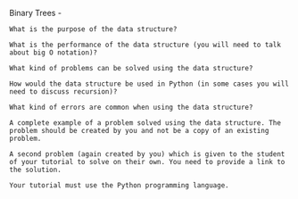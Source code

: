 Binary Trees -

    What is the purpose of the data structure?

    What is the performance of the data structure (you will need to talk about big O notation)?

    What kind of problems can be solved using the data structure?

    How would the data structure be used in Python (in some cases you will need to discuss recursion)?

    What kind of errors are common when using the data structure? 

    A complete example of a problem solved using the data structure. The problem should be created by you and not be a copy of an existing problem.

    A second problem (again created by you) which is given to the student of your tutorial to solve on their own. You need to provide a link to the solution.

    Your tutorial must use the Python programming language.